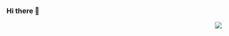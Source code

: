 ### Hi there 👋
<img align="right" src="https://github-readme-stats.vercel.app/api?username=jwentao&show_icons=true&icon_color=CE1D2D&text_color=718096&bg_color=ffffff&hide_title=true" />
<!--
**jwentao/jwentao** is a ✨ _special_ ✨ repository because its `README.md` (this file) appears on your GitHub profile.

Here are some ideas to get you started:

- 🔭 I’m currently working on ...
- 🌱 I’m currently learning ...
- 👯 I’m looking to collaborate on ...
- 🤔 I’m looking for help with ...
- 💬 Ask me about ...
- 📫 How to reach me: ...
- 😄 Pronouns: ...
- ⚡ Fun fact: ...
-->

